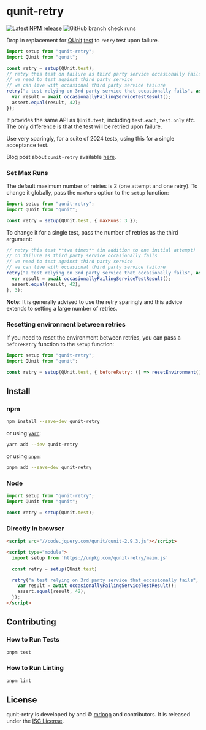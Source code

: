 qunit-retry
==============================================================================

[![Latest NPM release][npm-badge]][npm-badge-url]
![GitHub branch check runs](https://img.shields.io/github/check-runs/mrloop/qunit-retry/master?logo=github&label=CI)

[npm-badge]: https://img.shields.io/npm/v/qunit-retry.svg
[npm-badge-url]: https://www.npmjs.com/package/qunit-retry

Drop in replacement for [QUnit](https://qunitjs.com/) [test](https://api.qunitjs.com/QUnit/test) to `retry` test upon failure.

```js
import setup from "qunit-retry";
import QUnit from "qunit";

const retry = setup(QUnit.test);
// retry this test on failure as third party service occasionally fails
// we need to test against third party service
// we can live with occasional third party service failure
retry("a test relying on 3rd party service that occasionally fails", async function(assert) {
  var result = await occasionallyFailingServiceTestResult();
  assert.equal(result, 42);
});
```

It provides the same API as `QUnit.test`, including `test.each`, `test.only` etc. The only difference is that the test will be retried upon failure.

Use very sparingly, for a suite of 2024 tests, using this for a single acceptance test.

Blog post about `qunit-retry` available [here](https://blog.mrloop.com/javascript/2019/02/26/qunit-retry.html).

### Set Max Runs

The default maximum number of retries is 2 (one attempt and one retry). To change it globally, pass the `maxRuns` option to the `setup` function:

```js
import setup from "qunit-retry";
import QUnit from "qunit";

const retry = setup(QUnit.test, { maxRuns: 3 });
```

To change it for a single test, pass the number of retries as the third argument:

```js
// retry this test **two times** (in addition to one initial attempt)
// on failure as third party service occasionally fails
// we need to test against third party service
// we can live with occasional third party service failure
retry("a test relying on 3rd party service that occasionally fails", async function(assert) {
  var result = await occasionallyFailingServiceTestResult();
  assert.equal(result, 42);
}, 3);
```

**Note:** It is generally advised to use the retry sparingly and this advice extends to setting a large number of retries.

### Resetting environment between retries

If you need to reset the environment between retries, you can pass a `beforeRetry` function to the `setup` function:

```js
import setup from "qunit-retry";
import QUnit from "qunit";

const retry = setup(QUnit.test, { beforeRetry: () => resetEnvironment() });
```

Install
------------------------------------------------------------------------------

### npm

```bash
npm install --save-dev qunit-retry
```

or using [`yarn`](https://yarnpkg.com/):

```bash
yarn add --dev qunit-retry
```

or using [`pnpm`](https://pnpm.js.org/):

```bash
pnpm add --save-dev qunit-retry
```


### Node

```js
import setup from "qunit-retry";
import QUnit from "qunit";

const retry = setup(QUnit.test);
```

### Directly in browser

```html
<script src="//code.jquery.com/qunit/qunit-2.9.3.js"></script>

<script type="module">
  import setup from 'https://unpkg.com/qunit-retry/main.js'

  const retry = setup(QUnit.test)

  retry("a test relying on 3rd party service that occasionally fails", async function(assert) {
    var result = await occasionallyFailingServiceTestResult();
    assert.equal(result, 42);
  });
</script>
```

Contributing
------------------------------------------------------------------------------

### How to Run Tests

```bash
pnpm test
```

### How to Run Linting

```bash
pnpm lint
```

License
------------------------------------------------------------------------------

qunit-retry is developed by and &copy;
[mrloop](http://mrloop.com) and contributors. It is released under the
[ISC License](https://github.com/mrloop/qunit-retry/blob/master/LICENSE.md).

